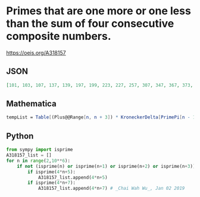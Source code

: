 # Primes that are one more or one less than the sum of four consecutive composite numbers\.
https://oeis.org/A318157
## JSON
```JSON
[101, 103, 107, 137, 139, 197, 199, 223, 227, 257, 307, 347, 367, 373, 379, 461, 463, 467, 479, 487, 491, 499, 569, 571, 577, 587, 613, 617, 619, 641, 643, 677, 683, 701, 733, 739, 743, 751, 809, 811, 821, 823, 827, 829, 853, 857, 859, 863, 877, 881, 883, 941]
```
## Mathematica
```Mathematica
tempList = Table[(Plus@@Range[n, n + 3]) * KroneckerDelta[PrimePi[n - 1], PrimePi[n + 3]], {n, 250}]; Union[Select[tempList - 1, PrimeQ], Select[tempList + 1, PrimeQ]] (* _Alonso del Arte_, Sep 02 2018 *)
```
## Python
```Python
from sympy import isprime
A318157_list = []
for n in range(2,10**6):
    if not (isprime(n) or isprime(n+1) or isprime(n+2) or isprime(n+3)):
        if isprime(4*n+5):
            A318157_list.append(4*n+5)
        if isprime(4*n+7):
            A318157_list.append(4*n+7) # _Chai Wah Wu_, Jan 02 2019
```
